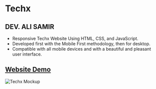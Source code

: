 # Techx

## DEV. ALI SAMIR

- Responsive Techx Website Using HTML, CSS, and JavaScript.
- Developed first with the Mobile First methodology, then for desktop.
- Compatible with all mobile devices and with a beautiful and pleasant user interface.

## [Website Demo](https://alisamirali.github.io/Techx/)

![Techx Mockup](https://user-images.githubusercontent.com/62913154/178143406-c2c22576-d712-4991-b635-2b1d871464ad.png)
